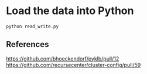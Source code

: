 # Load the data into Python

    python read_write.py

## References

https://github.com/bhoeckendorf/pyklb/pull/12
https://github.com/recursecenter/cluster-config/pull/59
